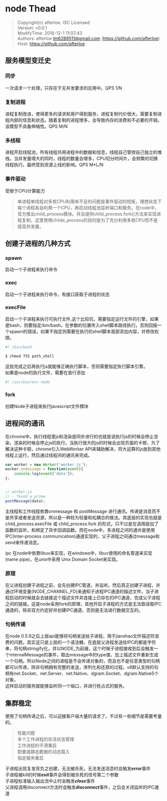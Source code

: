 node Thead 
===

> Copyright(c) afterloe. ISC Licensed  
> Version: v0.0.1  
> ModifyTime: 2016-12-1 11:07:43  
> Authors:
    afterloe <lm6289511@gmail.com> (https://github.com/afterloe)  
> Host:
    https://github.com/afterloe  
   
## 服务模型变迁史 

### 同步
一次请求一个处理，只存在于无并发要求的应用中。QPS 1/N  
### 复制进程
进程复制改进，使得更多的请求和用户得到服务，进程复制代价很大，需要复制进程内部的信息和状态。随着复制的进程增多，会导致内存的浪费和不必要的开销。该模型不具备伸缩性。QPS M/N   
### 多线程
进程开启线程池，所有线程共用进程中的数据和信息，线程自己管控自己独立的堆栈。当并发量增大的同时，线程的数量会增多，CPU切分时间片，会频繁的切换线程执行。最终受到资源上线的影响。QPS M*L/N  

### 事件驱动
受限于CPU计算能力

> 单进程单线程对多核CPU利用率不足的问题是事件驱动的短板，理想状态下每个进程各自利用一个CPU，再启动线程池监听端口和服务。在node中，官方推出child_process模块。并且提供child_process.fork()方法来实现进程复制，这里使用childe_process的目的是为了充分利用多核CPU而不是提高并发量。

## 创建子进程的几种方式

### spawn
启动一个子进程来执行命令  
### exec
启动一个子进程来执行命令，有接口获取子进程的状态  
### execFile
启动一个子进程来执行可执行文件,这个比较坑，需要指定运行文件的引擎，如果是bash，则要指定/bin/bash，在参数的位置传入shell脚本路径执行。否则回报一个spawn的错误，如果不指定则需要在执行的shell脚本首部添加内容，并修改权限。
```bash
#! /bin/bash

$ chmod 755 path_shell
```
这些完成之后再执行js就能够正确执行脚本，否则需要指定执行脚本引擎。  
如果是node的执行文件，需要在首行添加
```bash
#! /usr/bin/env node
```  
### fork
创建Node子进程来执行javascript文件模块  

##  进程间的通讯
在chrome中，执行线程里js和渲染是同步进行的也就是说执行js的时候会停止渲染，渲染的时候会停止js的执行，当执行很大的js的时候会出现页面的卡顿，为了解决这种卡顿，chrome引入WebWorker API来辅助解决，将大运算的js放到其他线程上运行，然后通过线程间的通讯来完成。
```javascript
var worker = new Worker('worker.js');
worker.onmessage = function(event){
	console.log(event['data']);
};


// worker.js
// - found a prime
postMessage(data);
```
主线程和工作线程依靠onmessage 和 postMessage 进行通讯。传递是消息而不是共享或者发送资源，所以是一种较为轻量和松耦合的做法。其底层的实现也就是child_process.execFile 或 child_process.fork 的形式，只不过是在调用层加了函数的监听，和绑定了异步回调函数。而在node中，多进程之间的通许是使用IPC(inter-process communication)通道实现的，父子进程之间通过message和send来传递消息。  

ipc 在node中依靠libuv来实现，在windows中，libuv使用的命名管道来实现(name pipe)，在unix中采用 Unix Domain Socket来实现。  

### 原理
在父进程创建子进程之前，会先创建IPC管道，并监听。然后真正创建子进程，并通过环境变量(NODE_CHANNEL_FD)来通知子进程IPC通道的描述文件，当子进程启动的时候就会去链接这个描述文件并连接上已存在的IPC通道，完成父子进程之间的链接。这是node采用fork的原理，其他开启子进程的方式是无法取读取IPC通道的，除非双方约定好并创建IPC通道，否则是无法进行数据交互的。

### 句柄传递
在node 0.5.9之后上层api能够将句柄发送给子进程，用于jianshao文件描述符浪费的问题。其实这只是上层的一个语法糖，在底层父进程发送给IPC的都是字符串，将句柄stringify化，并以NODE_为前缀，这个时候子进程接收到后会触发一个internalMessage的事件，取出message中的type值，加上描述文件重新生成一个句柄。所以Node之间的进程是不会传递对象的，而且也不是任意类型的句柄都可以传递，除非句柄拥有完整的发送，序列化和还原的过程。v8默认支持的句柄有net.Socket、net.Server、net.Native、dgram.Socket、dgram.Native5个对象。  
这样启动的服务就能够监听同一个端口，并进行抢占式的服务。

## 集群稳定
使用了句柄传递之后，可以迎接客户端大量的请求了。不过有一些细节是需要考量的。
> 性能问题  
> 多个工作进程的存活状态管理  
> 工作进程的平滑重启  
> 配置或静态数据的动态载入  
> 指定服务重启

子进程出现复发背负之创建，无法被杀死，无法发送消息时会触发***error***事件  
子进程被kill的时候***exit***事件会得到被杀死的信号第二个参数  
子进程标准输入输出流中止时会触发***close***事件  
父进程调用disconnect方法时会触发***disconnect***事件，之后会关闭监听的IPC通道  


